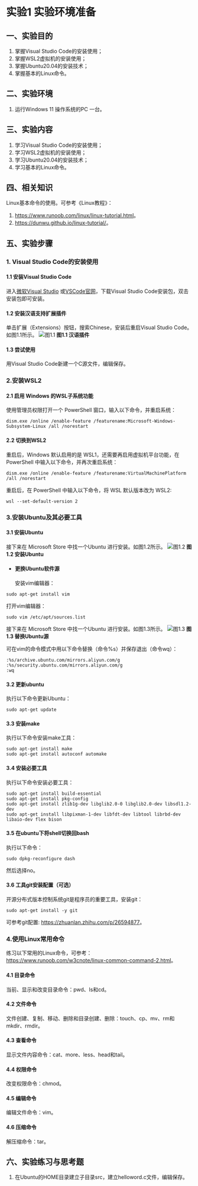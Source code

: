 # 实验1   实验环境准备

## 一、实验目的

1. 掌握Visual Studio Code的安装使用；
2. 掌握WSL2虚拟机的安装使用；
3. 掌握Ubuntu20.04的安装技术；
4. 掌握基本的Linux命令。

## 二、实验环境

1. 运行Windows 11 操作系统的PC 一台。

## 三、实验内容

1. 学习Visual Studio Code的安装使用；
2. 学习WSL2虚拟机的安装使用；
3. 学习Ubuntu20.04的安装技术；
4. 学习基本的Linux命令。

## 四、相关知识

Linux基本命令的使用。可参考《Linux教程》：

1. <https://www.runoob.com/linux/linux-tutorial.html>。
2. <https://dunwu.github.io/linux-tutorial/>。

## 五、实验步骤

### 1. Visual Studio Code的安装使用

#### 1.1 安装Visual Studio Code

进入[微软Visual Studio](https://visualstudio.microsoft.com/zh-hans/) 或[VSCode官网](https://code.visualstudio.com/)，下载Visual Studio Code安装包，双击安装包即可安装。

#### 1.2 安装汉语支持扩展插件

单击扩展（Extensions）按钮，搜索Chinese，安装后重启Visual Studio Code。如图1.1所示。
![图1.1](/lab/pictures/fig1_1.png "汉语插件")
**图1.1  汉语插件**

#### 1.3 尝试使用

用Visual Studio Code新建一个C源文件，编辑保存。

### 2.安装WSL2

#### 2.1 启用 Windows 的WSL子系统功能

使用管理员权限打开一个 PowerShell 窗口，输入以下命令，并重启系统：

```shell
dism.exe /online /enable-feature /featurename:Microsoft-Windows-Subsystem-Linux /all /norestart
```

#### 2.2 切换到WSL2

重启后，Windows 默认启用的是 WSL1，还需要再启用虚拟机平台功能，在 PowerShell 中输入以下命令，并再次重启系统：

```shell
dism.exe /online /enable-feature /featurename:VirtualMachinePlatform /all /norestart
```

重启后，在 PowerShell 中输入以下命令，将 WSL 默认版本改为 WSL2:

```shell
wsl --set-default-version 2
```

### 3.安装Ubuntu及其必要工具

#### 3.1 安装Ubuntu

接下来在 Microsoft Store 中找一个Ubuntu 进行安装。如图1.2所示。
![图1.2](/lab/pictures/fig1_2.png "安装Ubuntu")
**图1.2  安装Ubuntu**

- #### 更换Ubuntu软件源

  安装vim编辑器：

```shell
sudo apt-get install vim
```

打开vim编辑器：

```shell
sudo vim /etc/apt/sources.list
```

接下来在 Microsoft Store 中找一个Ubuntu 进行安装。如图1.3所示。
![图1.3](/lab/pictures/fig1_3.png "替换Ubuntu源")
**图1.3  替换Ubuntu源**

可在vim的命令模式中用以下命令替换（命令%s）并保存退出（命令wq）：

```shell
:%s/archive.ubuntu.com/mirrors.aliyun.com/g
:%s/security.ubuntu.com/mirrors.aliyun.com/g
:wq
```

#### 3.2 更新ubuntu

执行以下命令更新Ubuntu：

```shell
sudo apt-get update
```

#### 3.3 安装make

执行以下命令安装make工具：

```shell
sudo apt-get install make
sudo apt-get install autoconf automake
```

#### 3.4 安装必要工具

执行以下命令安装必要工具：

```shell
sudo apt-get install build-essential 
sudo apt-get install pkg-config 
sudo apt-get install zlib1g-dev libglib2.0-0 libglib2.0-dev libsdl1.2-dev 
sudo apt-get install libpixman-1-dev libfdt-dev libtool librbd-dev libaio-dev flex bison
```
#### 3.5 在ubuntu下将shell切换回bash

执行以下命令：

```shell
sudo dpkg-reconfigure dash
```

然后选择no。

#### 3.6 工具git安装配置（可选）

开源分布式版本控制系统git是程序员的重要工具，安装git：

```shell
sudo apt-get install -y git
```

 可参考git配置:
 <https://zhuanlan.zhihu.com/p/26594877>。

### 4.使用Linux常用命令

练习以下常用的Linux命令，可参考：
<https://www.runoob.com/w3cnote/linux-common-command-2.html>。

#### 4.1 目录命令

当前、显示和改变目录命令：pwd、ls和cd。

#### 4.2 文件命令

文件创建、复制、移动、删除和目录创建、删除：touch、cp、mv、rm和mkdir、rmdir。

#### 4.3 查看命令

显示文件内容命令：cat、more、less、head和tail。

#### 4.4 权限命令

改变权限命令：chmod。

#### 4.5 编辑命令

编辑文件命令：vim。

#### 4.6 压缩命令

解压缩命令：tar。

## 六、实验练习与思考题

1. 在Ubuntu的HOME目录建立子目录src，建立helloword.c文件，编辑保存。
